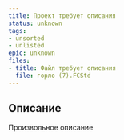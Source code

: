 ```yaml
---
title: Проект требует описания
status: unknown
tags:
- unsorted
- unlisted
epic: unknown
files:
- title: Файл требует описания
  file: горло (7).FCStd
---
```



## Описание

Произвольное описание